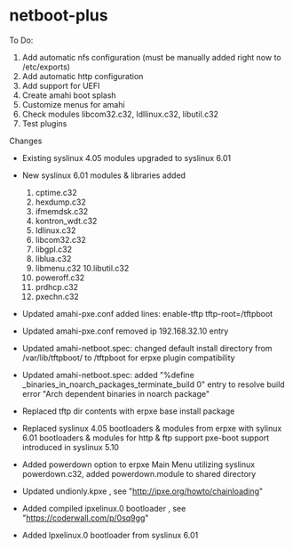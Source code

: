 netboot-plus
============

To Do:

1. Add automatic nfs configuration (must be manually added right now to /etc/exports) 
2. Add automatic http configuration
3. Add support for UEFI 
4. Create amahi boot splash
5. Customize menus for amahi 
6. Check modules libcom32.c32, ldllinux.c32, libutil.c32
7. Test plugins

Changes
- Existing syslinux 4.05 modules upgraded to syslinux 6.01
- New syslinux 6.01 modules & libraries added 
	1. cptime.c32
	2. hexdump.c32
	3. ifmemdsk.c32
	4. kontron_wdt.c32
	5. ldlinux.c32
	6. libcom32.c32
	7. libgpl.c32
	8. liblua.c32
	9. libmenu.c32
	10.libutil.c32
	11. poweroff.c32
	12. prdhcp.c32
	13. pxechn.c32


- Updated amahi-pxe.conf   added lines: enable-tftp  tftp-root=/tftpboot
- Updated amahi-pxe.conf   removed ip 192.168.32.10 entry
- Updated amahi-netboot.spec: changed default install directory from /var/lib/tftpboot/ to /tftpboot for erpxe plugin compatibility
- Updated amahi-netboot.spec: added "%define _binaries_in_noarch_packages_terminate_build 0" entry to resolve build error "Arch dependent binaries in noarch package"
- Replaced tftp dir contents with erpxe base install package
- Replaced syslinux 4.05 bootloaders & modules from erpxe with sylinux 6.01 bootloaders & modules for http & ftp support pxe-boot support introduced in syslinux 5.10
- Added powerdown option to erpxe Main Menu utilizing syslinux powerdown.c32, added powerdown.module to shared directory
- Updated undionly.kpxe  , see "http://ipxe.org/howto/chainloading"
- Added compiled ipxelinux.0 bootloader , see "https://coderwall.com/p/0sq9gg"
- Added lpxelinux.0 bootloader from syslinux 6.01


